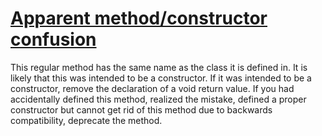 # [Apparent method/constructor confusion](https://spotbugs.readthedocs.io/en/latest/bugDescriptions.html#NM_METHOD_CONSTRUCTOR_CONFUSION)

 This regular method has the same name as the class it is defined in. It is likely that this was intended to be a constructor.
      If it was intended to be a constructor, remove the declaration of a void return value.
    If you had accidentally defined this method, realized the mistake, defined a proper constructor
    but cannot get rid of this method due to backwards compatibility, deprecate the method.